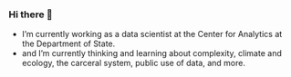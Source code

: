### Hi there 👋

- I’m currently working as a data scientist at the Center for Analytics at the Department of State.
- and I’m currently thinking and learning about complexity, climate and ecology, the carceral system, public use of data, and more.
